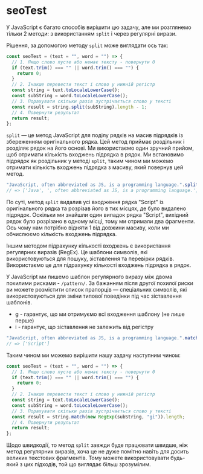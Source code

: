 # seoTest

У JavaScript є багато способів вирішити цю задачу, але ми розглянемо тільки 2 методи: з використанням `split` і через регулярні вирази.

Рішення, за допомогою методу `split` може виглядати ось так:

```js
const seoTest = (text = "", word = "") => {
  // 1. Якщо слово пусте або немає тексту - повернути 0
  if (text.trim() === "" || word.trim() === "") {
    return 0;
  }
  // 2. Інакше перевести текст і слово у нижній регістр
  const string = text.toLocaleLowerCase();
  const subString = word.toLocaleLowerCase();
  // 3. Порахувати скільки разів зустрічається слово у тексті
  const result = string.split(subString).length - 1;
  // 4. Повернути результат
  return result;
};
```

`split` — це метод JavaScript для поділу рядків на масив підрядків із збереженням оригінального рядка. Цей метод приймає роздільник і розділяє рядок на його основі. Ми використаємо один зручний прийом, щоб отримати кількість входжень підрядка в рядок. Ми встановимо підрядок як роздільник у методі `split`, таким чином ми можемо отримати кількість входжень підрядка з масиву, який повернув цей метод.

```js
"JavaScript, often abbreviated as JS, is a programming language.".split("Script")
// => ['Java', ', often abbreviated as JS, is a programming language.']
```

По суті, метод `split` видалив усі входження рядка "Script" із оригінального рядка та розрізав його в тих місцях, де було видалено підрядок. Оскільки ми знайшли один випадок рядка "Script", вихідний рядок було розрізано в одному місці, тому ми отримали два фрагменти. Ось чому нам потрібно відняти 1 від довжини масиву, коли ми обчислюємо кількість входжень підрядка.

Іншим методом підрахунку кількості входжень є використання регулярних виразів (RegEx). Це шаблони символів, які використовуються для пошуку, зіставлення та перевірки рядків. Використаємо це для підрахунку кількості входжень підрядка в рядок.

У JavaScript ми пишемо шаблон регулярного виразу між двома похилими рисками - `/pattern/`. За бажанням після другої похилої риски ви можете розмістити список прапорців — спеціальних символів, які використовуються для зміни типової поведінки під час зіставлення шаблонів.

- g - гарантує, що ми отримуємо всі входження шаблону (не лише перше)
- i - гарантує, що зіставлення не залежить від регістру

```js
"JavaScript, often abbreviated as JS, is a programming language.".match(/Script/gi)
// => ['Script']
```

Таким чином ми можемо вирішити нашу задачу наступним чином:

```js
const seoTest = (text = "", word = "") => {
  // 1. Якщо слово пусте або немає тексту - повернути 0
  if (text.trim() === "" || word.trim() === "") {
    return 0;
  }
  // 2. Інакше перевести текст і слово у нижній регістр
  const string = text.toLocaleLowerCase();
  const subString = word.toLocaleLowerCase();
  // 3. Порахувати скільки разів зустрічається слово у тексті
  const result = string.match(new RegExp(subString, "gi")).length;
  // 4. Повернути результат
  return result;
};
```

Щодо швидкодії, то метод `split` завжди буде працювати швидше, ніж метод регулярних виразів, хоча це не дуже помітно навіть для досить великих текстових фрагментів. Тому можете використовувати будь-який з цих підходів, той що виглядає більш зрозумілим.
